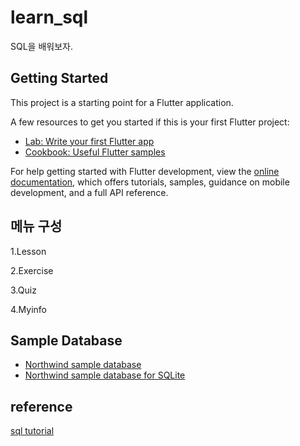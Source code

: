 # learn_sql

SQL을 배워보자.

## Getting Started

This project is a starting point for a Flutter application.

A few resources to get you started if this is your first Flutter project:

- [Lab: Write your first Flutter app](https://docs.flutter.dev/get-started/codelab)
- [Cookbook: Useful Flutter samples](https://docs.flutter.dev/cookbook)

For help getting started with Flutter development, view the
[online documentation](https://docs.flutter.dev/), which offers tutorials,
samples, guidance on mobile development, and a full API reference.

## 메뉴 구성

1.Lesson 

2.Exercise

3.Quiz

4.Myinfo

## Sample Database

- [Northwind sample database](https://github.com/Microsoft/sql-server-samples/tree/master/samples/databases/northwind-pubs)
- [Northwind sample database for SQLite](https://github.com/jpwhite3/northwind-SQLite3)

## reference

[sql tutorial](https://www.sqlitetutorial.net/)